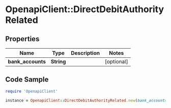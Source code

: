# OpenapiClient::DirectDebitAuthorityRelated

## Properties

Name | Type | Description | Notes
------------ | ------------- | ------------- | -------------
**bank_accounts** | **String** |  | [optional] 

## Code Sample

```ruby
require 'OpenapiClient'

instance = OpenapiClient::DirectDebitAuthorityRelated.new(bank_accounts: 9fda18e7-b1d3-4a83-830d-0cef0f62cd25)
```


